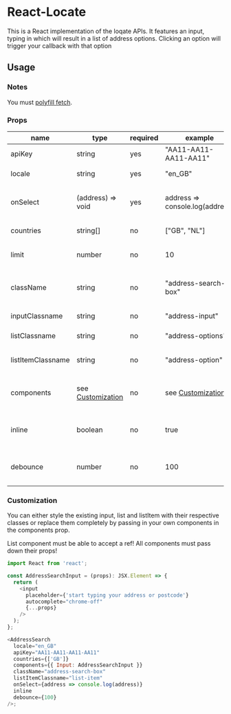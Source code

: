 # React-Locate

This is a React implementation of the loqate APIs. It features an input, typing in which will result in a list of address options. Clicking an option will trigger your callback with that option

## Usage

### Notes

You must [polyfill fetch](https://www.npmjs.com/package/whatwg-fetch).

### Props

| name              | type                                | required | example                             | description                              |
| ----------------- | ----------------------------------- | -------- | ----------------------------------- | ---------------------------------------- |
| apiKey            | string                              | yes      | "AA11-AA11-AA11-AA11"               | Loqate API key                           |
| locale            | string                              | yes      | "en_GB"                             | Language to be used                      |
| onSelect          | (address) => void                   | yes      | address => console.log(address)     | Callback with for Loqate response        |
| countries         | string[]                            | no       | ["GB", "NL"]                        | Countries to search in                   |
| limit             | number                              | no       | 10                                  | Number of options to show                |
| className         | string                              | no       | "address-search-box"                | Classname for the component wrapper      |
| inputClassname    | string                              | no       | "address-input"                     | Classname for the input                  |
| listClassname     | string                              | no       | "address-options"                   | Classname for the list                   |
| listItemClassname | string                              | no       | "address-option"                    | Classname for the list items             |
| components        | see [Customization](#Customization) | no       | see [Customization](#Customization) | Components to overwrite the default ones |
| inline            | boolean                             | no       | true                                | Render results inline with the input     |
| debounce          | number                              | no       | 100                                 | Debounce the calls to the Loqate API     |

### Customization

You can either style the existing input, list and listItem with their respective classes or replace them completely by passing in your own components in the components prop.

List component must be able to accept a ref!
All components must pass down their props!

```javascript
import React from 'react';

const AddressSearchInput = (props): JSX.Element => {
  return (
    <input
      placeholder={'start typing your address or postcode'}
      autocomplete="chrome-off"
      {...props}
    />
  );
};

<AddressSearch
  locale="en_GB"
  apiKey="AA11-AA11-AA11-AA11"
  countries={['GB']}
  components={{ Input: AddressSearchInput }}
  className="address-search-box"
  listItemClassname="list-item"
  onSelect={address => console.log(address)}
  inline
  debounce={100}
/>;
```
